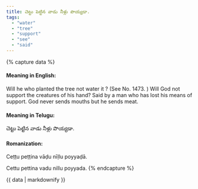 ```yaml
---
title: చెట్టు పెట్టిన వాడు నీళ్లు పొయ్యడా.
tags:
  - "water"
  - "tree"
  - "support"
  - "see"
  - "said"
---
```


{% capture data %}
#### Meaning in English:
Will he who planted the tree not water it ?
(See No. 1473. )
Will God not support the creatures of his hand?
Said by a man who has lost his means of support.
God never sends mouths but he sends meat.

#### Meaning in Telugu:
చెట్టు పెట్టిన వాడు నీళ్లు పొయ్యడా.

#### Romanization:
Ceṭṭu peṭṭina vāḍu nīḷlu poyyaḍā.

Cettu pettina vadu nillu poyyada.
{% endcapture %}

{{ data | markdownify }}

